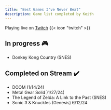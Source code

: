 ```yaml
---
title: "Best Games I've Never Beat"
description: Game list completed by Keith
---
```

Playing live on [Twitch](https://www.twitch.tv/kilobytekeith) {{< icon "twitch" >}}

## In progress 🎮

- Donkey Kong Country (SNES)

## Completed on Stream ✔️

- DOOM (1/14/24)
- Metal Gear Solid )1/27/24) 
- The Legend of Zelda: A Link to the Past (SNES)
- Sonic 3 & Knuckles (Genesis) 6/12/24
